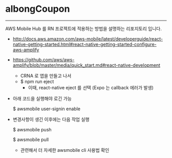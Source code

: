 # albongCoupon
---

AWS Mobile Hub 를 RN 프로젝트에 적용하는 방법을 설명하는 리포지토리 입니다.

* http://docs.aws.amazon.com/aws-mobile/latest/developerguide/react-native-getting-started.html#react-native-getting-started-configure-aws-amplify


* https://github.com/aws/aws-amplify/blob/master/media/quick_start.md#react-native-development
    * CRNA 로 앱을 만들고 나서
    * $ npm run eject
        * 이때, react-native eject 를 선택 (Expo 는 callback 에러가 발생)
        

* 아래 코드을 실행해야 로긴 가능

    $ awsmobile user-signin enable

* 변경사항이 생긴 이후에는 다음 작업 실행

    $ awsmobile push

    $ awsmobile pull    

    * 관련해서 더 자세한 awsmobile cli 사용법 확인

